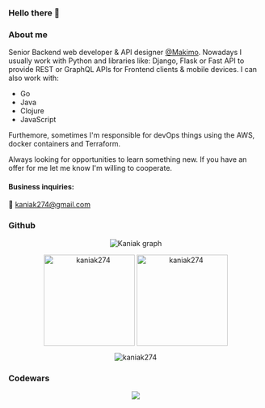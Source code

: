 ### Hello there 👋

### About me
Senior Backend web developer & API designer [@Makimo](https://github.com/makimo). Nowadays I usually work with Python and libraries like: Django, Flask or Fast API to provide REST or GraphQL APIs for Frontend clients & mobile devices. I can also work with:
* Go
* Java
* Clojure
* JavaScript

Furthemore, sometimes I'm responsible for devOps things using the AWS, docker containers and Terraform.

Always looking for opportunities to learn something new. If you have an offer for me let me know I'm willing to cooperate.

#### Business inquiries:
📧 kaniak274@gmail.com

### Github
<p align="center">
    <img
         alt="Kaniak graph"
         src="https://activity-graph.herokuapp.com/graph?username=kaniak274&bg_color=0D1117&color=e05397&line=e05397&point=FFFFFF&hide_border=true&"
    />

</p>

<p align="center">
    <img
         height="180em"
         src="https://github-readme-stats.vercel.app/api?username=kaniak274&hide_border=true&count_private=true&show_icons=true&theme=midnight-purple"
         alt="kaniak274" 
         align = "center"
    />
    <img
         height="180em"
         src="https://github-readme-stats.vercel.app/api/top-langs?username=kaniak274&show_icons=true&locale=en&layout=compact&hide_border=true&theme=midnight-purple" 
         alt="kaniak274"
         align="center"
     />
</p>

<p align="center">
    <img src="https://github-profile-trophy.vercel.app/?username=kaniak274&margin-w=5&theme=midnight-purple" alt="kaniak274" />
</p>


### Codewars
<p align="center">
    <a href="https://www.codewars.com/users/Kaniak/badges/large" alt="Contributors">
        <img src="https://www.codewars.com/users/Kaniak/badges/large" />
    </a>
</p>

<!--
**kaniak274/kaniak274** is a ✨ _special_ ✨ repository because its `README.md` (this file) appears on your GitHub profile.

Here are some ideas to get you started:

- 🔭 I’m currently working on ...
- 🌱 I’m currently learning ...
- 👯 I’m looking to collaborate on ...
- 🤔 I’m looking for help with ...
- 💬 Ask me about ...
- 📫 How to reach me: ...
- 😄 Pronouns: ...
- ⚡ Fun fact: ...
-->
